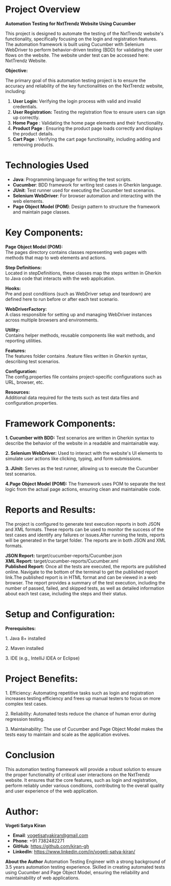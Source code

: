 <h1>Project Overview</h1>

**Automation Testing for NxtTrendz Website Using Cucumber**
<p>This project is designed to automate the testing of the NxtTrendz website's functionality, specifically
focusing on the login and registration features. The automation framework is built using Cucumber with
Selenium WebDriver to perform behavior-driven testing (BDD) for validating the user flows on the website.
The website under test can be accessed here: NxtTrendz Website.</p>

**Objective:**
<p>The primary goal of this automation testing project is to ensure the accuracy and reliability of the key
functionalities on the NxtTrendz website, including:</p>

1. **User Login:** Verifying the login process with valid and invalid credentials.
2. **User Registration:** Testing the registration flow to ensure users can sign up correctly.
3. **Home Page** : Validating the home page elements and their functionality.
4. **Product Page** : Ensuring the product page loads correctly and displays the product details.
5. **Cart Page** : Verifying the cart page functionality, including adding and removing products.


<h1>Technologies Used</h1>

- **Java**: Programming language for writing the test scripts.
- **Cucumber**: BDD framework for writing test cases in Gherkin language.
- **JUnit**: Test runner used for executing the Cucumber test scenarios.
- **Selenium WebDriver**: For browser automation and interacting with the web elements.
- **Page Object Model (POM)**: Design pattern to structure the framework and maintain page classes.


<h1>Key Components:</h1>

**Page Object Model (POM):** <br>
The pages directory contains classes representing web pages with methods that map to web elements and actions.

**Step Definitions:**<br> Located in stepDefinitions, these classes map the steps written in Gherkin to Java code that interacts with the web application.

**Hooks:**<br> Pre and post conditions (such as WebDriver setup and teardown) are defined here to run before or after each test scenario.

**WebDriverFactory:**<br> A class responsible for setting up and managing WebDriver instances across multiple browsers and environments.

**Utility:**<br> Contains helper methods, reusable components like wait methods, and reporting utilities.

**Features:**<br> The features folder contains .feature files written in Gherkin syntax, describing test scenarios.

**Configuration:**<br> The config.properties file contains project-specific configurations such as URL, browser, etc.

**Resources:**<br> Additional data required for the tests such as test data files and configuration.properties.



<h1>Framework Components:</h1> 

**1. Cucumber with BDD:**
Test scenarios are written in Gherkin syntax to describe the behavior of the website
in a readable and maintainable way.

**2. Selenium WebDriver:** 
Used to interact with the website's UI elements to simulate user actions like 
clicking, typing, and form submissions.

**3. JUnit:** Serves as the test runner, allowing us to execute the Cucumber test scenarios.

**4.Page Object Model (POM):** The framework uses POM to separate the test logic from the actual page actions,
ensuring clean and maintainable code.

<h1>Reports and Results:</h1>
The project is configured to generate test execution reports in both JSON and XML formats. These reports
can be used to monitor the success of the test cases and identify any failures or issues.After running
the tests, reports will be generated in the target folder. The reports are in both JSON and XML formats.

**JSON Report:** target/cucumber-reports/Cucumber.json<br>
**XML Report:** target/cucumber-reports/Cucumber.xml<br>
**Published Report:** Once all the tests are executed, the reports are published online. Navigate to 
the bottom of the terminal to get the published report link.The published report is in HTML format
and can be viewed in a web browser. The report provides a summary of the test execution, including
the number of passed, failed, and skipped tests, as well as detailed information about each test case,
including the steps and their status.

<h1>Setup and Configuration:</h1>

**Prerequisites:**
<p>1. Java 8+ installed</p>
<p>2. Maven installed</p>
<p>3. IDE (e.g., IntelliJ IDEA or Eclipse)</p>


<h1>Project Benefits:</h1>

<p>1. Efficiency: Automating repetitive tasks such as login and registration increases testing efficiency and frees up manual testers to focus on more complex test cases.</p>
<p>2. Reliability: Automated tests reduce the chance of human error during regression testing.</p>
<p>3. Maintainability: The use of Cucumber and Page Object Model makes the tests easy to maintain and scale as the application evolves.</p>

<h1>Conclusion</h1>
This automation testing framework will provide a robust solution to ensure the proper functionality of 
critical user interactions on the NxtTrendz website. It ensures that the core features, such as login 
and registration, perform reliably under various conditions, contributing to the overall quality and 
user experience of the web application.


<h1>Author:</h1>

**Vogeti Satya Kiran** 

- **Email**: vogetisatyakiran@gmail.com
- **Phone**: +91 7382482271
- **GitHub**: https://github.com/kiran-gh
- **LinkedIn**: https://www.linkedin.com/in/vogeti-satya-kiran/

**About the Author**
Automation Testing Engineer with a strong background of 3.5 years automation testing experience. Skilled 
in creating automated tests using Cucumber and Page Object Model, ensuring the reliability and 
maintainability of web applications.